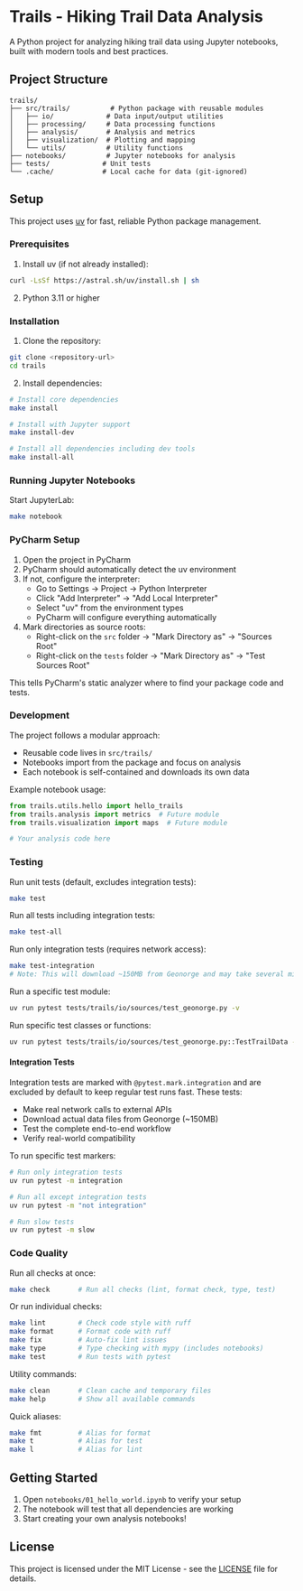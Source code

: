 # Trails - Hiking Trail Data Analysis

A Python project for analyzing hiking trail data using Jupyter notebooks, built with modern tools and best practices.

## Project Structure

```
trails/
├── src/trails/          # Python package with reusable modules
│   ├── io/             # Data input/output utilities
│   ├── processing/     # Data processing functions
│   ├── analysis/       # Analysis and metrics
│   ├── visualization/  # Plotting and mapping
│   └── utils/          # Utility functions
├── notebooks/          # Jupyter notebooks for analysis
├── tests/             # Unit tests
└── .cache/            # Local cache for data (git-ignored)
```

## Setup

This project uses [uv](https://github.com/astral-sh/uv) for fast, reliable Python package management.

### Prerequisites

1. Install uv (if not already installed):
```bash
curl -LsSf https://astral.sh/uv/install.sh | sh
```

2. Python 3.11 or higher

### Installation

1. Clone the repository:
```bash
git clone <repository-url>
cd trails
```

2. Install dependencies:
```bash
# Install core dependencies
make install

# Install with Jupyter support
make install-dev

# Install all dependencies including dev tools
make install-all
```

### Running Jupyter Notebooks

Start JupyterLab:
```bash
make notebook
```

### PyCharm Setup

1. Open the project in PyCharm
2. PyCharm should automatically detect the uv environment
3. If not, configure the interpreter:
   - Go to Settings → Project → Python Interpreter
   - Click "Add Interpreter" → "Add Local Interpreter"
   - Select "uv" from the environment types
   - PyCharm will configure everything automatically
4. Mark directories as source roots:
   - Right-click on the `src` folder → "Mark Directory as" → "Sources Root"
   - Right-click on the `tests` folder → "Mark Directory as" → "Test Sources Root"

This tells PyCharm's static analyzer where to find your package code and tests.

### Development

The project follows a modular approach:
- Reusable code lives in `src/trails/`
- Notebooks import from the package and focus on analysis
- Each notebook is self-contained and downloads its own data

Example notebook usage:
```python
from trails.utils.hello import hello_trails
from trails.analysis import metrics  # Future module
from trails.visualization import maps  # Future module

# Your analysis code here
```

### Testing

Run unit tests (default, excludes integration tests):
```bash
make test
```

Run all tests including integration tests:
```bash
make test-all
```

Run only integration tests (requires network access):
```bash
make test-integration
# Note: This will download ~150MB from Geonorge and may take several minutes
```

Run a specific test module:
```bash
uv run pytest tests/trails/io/sources/test_geonorge.py -v
```

Run specific test classes or functions:
```bash
uv run pytest tests/trails/io/sources/test_geonorge.py::TestTrailData -v
```

#### Integration Tests

Integration tests are marked with `@pytest.mark.integration` and are excluded by default to keep regular test runs fast. These tests:
- Make real network calls to external APIs
- Download actual data files from Geonorge (~150MB)
- Test the complete end-to-end workflow
- Verify real-world compatibility

To run specific test markers:
```bash
# Run only integration tests
uv run pytest -m integration

# Run all except integration tests
uv run pytest -m "not integration"

# Run slow tests
uv run pytest -m slow
```

### Code Quality

Run all checks at once:
```bash
make check       # Run all checks (lint, format check, type, test)
```

Or run individual checks:
```bash
make lint        # Check code style with ruff
make format      # Format code with ruff
make fix         # Auto-fix lint issues
make type        # Type checking with mypy (includes notebooks)
make test        # Run tests with pytest
```

Utility commands:
```bash
make clean       # Clean cache and temporary files
make help        # Show all available commands
```

Quick aliases:
```bash
make fmt         # Alias for format
make t           # Alias for test
make l           # Alias for lint
```

## Getting Started

1. Open `notebooks/01_hello_world.ipynb` to verify your setup
2. The notebook will test that all dependencies are working
3. Start creating your own analysis notebooks!

## License

This project is licensed under the MIT License - see the [LICENSE](LICENSE) file for details.
